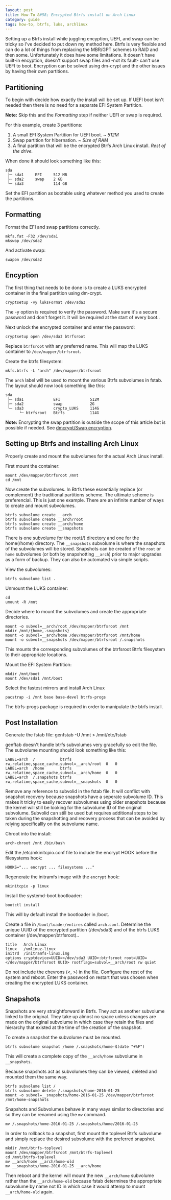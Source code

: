 ```yaml
---
layout: post
title: How-To &#58; Encrypted Btrfs install on Arch Linux
category: guide
tags: how-to, btrfs, luks, archlinux
---
```

Setting up a Btrfs install while juggling encyption, UEFI, and swap can be tricky so I've decided to put down my method here. Btrfs is very flexible and can do a lot of things from replacing the MBR/GPT schemes to RAID and then some. Unfortunately it does have some limitations. It doesn't have built-in encyption, doesn't support swap files and -not its fault- can't use UEFI to boot. Encryption can be solved using dm-crypt and the other issues by having their own partitions.

## Partitioning
To begin with decide how exactly the install will be set up. If UEFI boot isn't needed then there is no need for a separate EFI System Partition.

**Note:** Skip this and the *Formatting* step if neither UEFI or swap is required.

For this example, create 3 partitions:

1. A small EFI System Partition for UEFI boot. *~ 512M*  
2. Swap partition for hibernation. *~ Size of RAM*  
3. A final partition that will be the encrypted Btrfs Arch Linux install. *Rest of the drive.*  

When done it should look something like this:

    sda
     ├─ sda1     EFI     512 MB
     ├─ sda2     swap    2 GB
     └─ sda3             114 GB

Set the EFI partition as bootable using whatever method you used to create the partitions.

## Formatting
Format the EFI and swap partitions correctly.

    mkfs.fat -F32 /dev/sda1
    mkswap /dev/sda2

And activate swap:

    swapon /dev/sda2

## Encyption
The first thing that needs to be done is to create a LUKS encrypted container in the final partition using dm-crypt.

    cryptsetup -vy luksFormat /dev/sda3

The -y option is required to verify the password. Make sure it's a secure password and don't forget it. It will be required at the start of every boot..

Next unlock the encrypted container and enter the password:

    cryptsetup open /dev/sda3 btrfsroot

Replace `btrfsroot` with any preferred name. This will map the LUKS container to `/dev/mapper/btrfsroot`.

Create the btrfs filesystem:

    mkfs.btrfs -L "arch" /dev/mapper/btrfsroot

The `arch` label will be used to mount the various Btrfs subvolumes in fstab. The layout should now look something like this:

    sda
     ├─ sda1             EFI             512M
     ├─ sda2             swap            2G
     └─ sda3             crypto_LUKS     114G
          └─ btrfsroot   Btrfs           114G

**Note:** Encrypting the swap partition is outside the scope of this article but is possible if needed. See [dmcrypt/Swap encryption](https://wiki.archlinux.org/index.php/Dm-crypt/Swap_encryption).

## Setting up Btrfs and installing Arch Linux
Properly create and mount the subvolumes for the actual Arch Linux install.

First mount the container:

    mount /dev/mapper/btrfsroot /mnt
    cd /mnt

Now create the subvolumes. In Btrfs these essentially replace (or complement) the traditional partitions scheme. The ultimate scheme is preferencial. This is just one example. There are an infinite number of ways to create and mount subvolumes.

    btrfs subvolume create __arch
    btrfs subvolume create __arch/root
    btrfs subvolume create __arch/home
    btrfs subvolume create __snapshots

There is one subvolume for the root(/) directory and one for the home(/home) directory. The `__snapshots` subvolume is where the snapshots of the subvolumes will be stored. Snapshots can be created of the `root` or `home` subvolumes (or both by snapshotting `__arch`) prior to major upgrades as a form of backup. They can also be automated via simple scripts.

View the subvolumes:

    btrfs subvolume list .

Unmount the LUKS container:

    cd
    umount -R /mnt

Decide where to mount the subvolumes and create the appropriate directories.

    mount -o subvol=__arch/root /dev/mapper/btrfsroot /mnt
    mkdir /mnt/{home,.snapshots}
    mount -o subvol=__arch/home /dev/mapper/btrfsroot /mnt/home
    mount -o subvol=__snapshots /dev/mapper/btrfsroot /.snapshots

This mounts the corresponding subvolumes of the btrfsroot Btrfs filesystem to their appropriate locations.

Mount the EFI System Partition:

    mkdir /mnt/boot
    mount /dev/sda1 /mnt/boot

Select the fastest mirrors and install Arch Linux

    pacstrap -i /mnt base base-devel btrfs-progs

The btrfs-progs package is required in order to manipulate the btrfs install.

## Post Installation
Generate the fstab file:
    genfstab -U /mnt > /mnt/etc/fstab

genftab doesn't handle btrfs subvolumes very gracefully so edit the file. The subvolume mounting should look something like this:

    LABEL=arch  /           btrfs   rw,relatime,space_cache,subvol=__arch/root  0   0
    LABEL=arch  /home       btrfs   rw,relatime,space_cache,subvol=__arch/home  0   0
    LABEL=arch  /.snapshots btrfs   rw,relatime,space_cache,subvol=__snapshots  0   0

Remove any reference to subvolid in the fstab file. It will conflict with snapshot recovery because snapshots have a seperate subvolume ID. This makes it tricky to easily recover subvolumes using older snapshots because the kernel will still be looking for the subvolume ID of the original subvolume. Subvolid can still be used but requires additional steps to be taken during the snapshotting and recovery process that can be avoided by relying specificallly on the subvolume name.

Chroot into the install:

    arch-chroot /mnt /bin/bash

Edit the /etc/mkinitcpio.conf file to include the encrypt HOOK before the filesystems hook:

    HOOKS="... encrypt ... filesystems ..."

Regenerate the initramfs image with the `encrypt` hook:

    mkinitcpio -p linux

Install the systemd-boot bootloader:

    bootctl install

This will by default install the bootloader in /boot.

Create a file in `/boot/loader/entires` called `arch.conf`. Determine the unique UUID of the encrypted partition (/dev/sda3) and of the btrfs LUKS container (/dev/mapper/btrfsroot)..

    title   Arch Linux
    linux   /vmlinuz-linux
    initrd  /initramfs-linux.img
    options cryptdevice=UUID=</dev/sda3 UUID>:btrfsroot root=UUID=</dev/mapper/btrfsroot UUID> rootflags=subvol=__arch/root rw quiet

Do not include the chevrons (<, >) in the file. Configure the rest of the system and reboot. Enter the password on restart that was chosen when creating the encrypted LUKS container.

## Snapshots
Snapshots are very straightforward in Btrfs. They act as another subvolume linked to the original. They take up almost no space unless changes are made on the original subvolume in which case they retain the files and hierarchy that existed at the time of the creation of the snapshot.

To create a snapshot the subvolume must be mounted.

    btrfs subvolume snapshot /home /.snapshots/home-$(date "+%F")

This will create a complete copy of the `__arch/home` subvolume in `__snapshots`.

Because snapshots act as subvolumes they can be viewed, deleted and mounted them the same way.

    btrfs subvolume list /
    btrfs subvolume delete /.snapshots/home-2016-01-25
    mount -o subvol=__snapshots/home-2016-01-25 /dev/mapper/btrfsroot /mnt/home-snapshots

Snapshots and Subvolumes behave in many ways similar to directories and so they can be renamed using the `mv` command.

    mv /.snapshots/home-2016-01-25 /.snapshots/home/2016-01-25

In order to rollback to a snapshot, first mount the toplevel Btrfs subvolume and simply replace the desired subvolume with the preferred snapshot.

    mkdir /mnt/btrfs-toplevel
    mount /dev/mapper/btrfsroot /mnt/btrfs-toplevel
    cd /mnt/btrfs-toplevel
    mv __arch/home __arch/home-old
    mv __snapshots/home-2016-01-25 __arch/home

Then reboot and the kernel will mount the new `__arch/home` subvolume rather than the `__arch/home-old` because fstab determines the appropriate subvolume by name not ID in which case it would attemp to mount `__arch/home-old` again.
